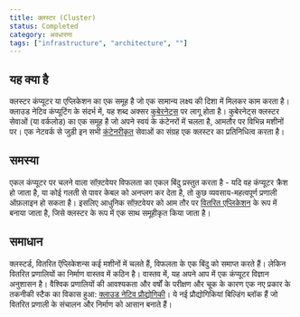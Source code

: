 ```yaml
---
title: क्लस्टर (Cluster)
status: Completed
category: अवधारणा
tags: ["infrastructure", "architecture", ""]
---
```


## यह क्या है

क्लस्टर कंप्यूटर या एप्लिकेशन का एक समूह है जो एक सामान्य लक्ष्य की दिशा में मिलकर काम करता है। क्लाउड नेटिव कंप्यूटिंग के संदर्भ में, यह शब्द अक्सर [कुबेरनेट्स](/kubernetes/) पर लागू होता है। कुबेरनेट्स क्लस्टर सेवाओं (या वर्कलोड) का एक समूह है जो अपने स्वयं के कंटेनरों में चलता है, आमतौर पर विभिन्न मशीनों पर। एक नेटवर्क से जुड़ी इन सभी [कंटेनरीकृत](/containerization/) सेवाओं का संग्रह एक क्लस्टर का प्रतिनिधित्व करता है।

## समस्या

एकल कंप्यूटर पर चलने वाला सॉफ़्टवेयर विफलता का एकल बिंदु प्रस्तुत करता है - यदि वह कंप्यूटर क्रैश हो जाता है, या कोई गलती से पावर केबल को अनप्लग कर देता है, तो कुछ व्यवसाय-महत्वपूर्ण प्रणाली ऑफ़लाइन हो सकता है। इसलिए आधुनिक सॉफ़्टवेयर को आम तौर पर [वितरित एप्लिकेशन](/distributed-apps/) के रूप में बनाया जाता है, जिसे क्लस्टर के रूप में एक साथ समूहीकृत किया जाता है।

## समाधान

क्लस्टर्ड, वितरित ऍप्लिकेशन्स कई मशीनों में चलते हैं, विफलता के एक बिंदु को समाप्त करते हैं। लेकिन वितरित प्रणालियों का निर्माण वास्तव में कठिन है। वास्तव में, यह अपने आप में एक कंप्यूटर विज्ञान अनुशासन है। वैश्विक प्रणालियों की आवश्यकता और वर्षों के परीक्षण और चूक के कारण एक नए प्रकार के तकनीकी स्टैक का विकास हुआ:
[क्लाउड नेटिव प्रौद्योगिकी](/cloud-native-tech/)। ये नई प्रौद्योगिकियां बिल्डिंग ब्लॉक हैं जो वितरित प्रणाली के संचालन और निर्माण को आसान बनाते हैं।
